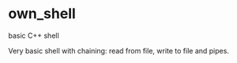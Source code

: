 # own_shell
basic C++ shell

Very basic shell with chaining: read from file, write to file and pipes.
